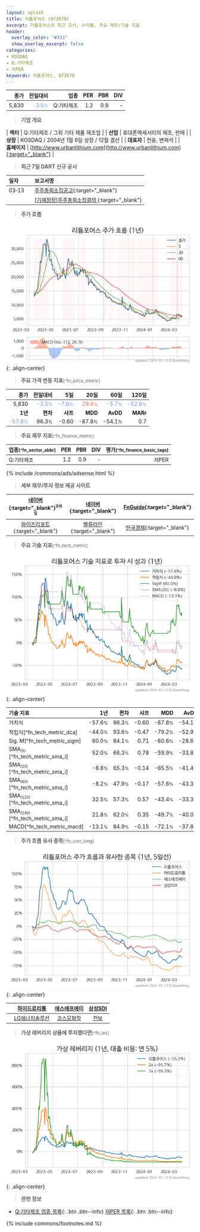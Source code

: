 ```yaml
---
layout: splash
title: 리튬포어스 (073570)
excerpt: 리튬포어스의 최근 공시, 수익률, 주요 재무/기술 지표
header:
  overlay_color: "#333"
  show_overlay_excerpt: false
categories:
- KOSDAQ
- Q:기타제조
- 저PER
keywords: 리튬포어스, 073570
---
```


| **종가** | **전일대비** | **업종** | **PER** | **PBR** | **DIV** |
| -------: | -----------: | -------: | ------: | ------: | ------: |
| 5,830 | <span style="color: cornflowerblue">-3.5<small>%</small></span> | Q:기타제조 | 1.2 | 0.9 | - |

<!-- more -->


> **기업 개요**<a id="company"></a>

| <span style="white-space:nowrap;">**섹터**</span> | Q:기타제조 / 그외 기타 제품 제조업 |
| <span style="white-space:nowrap;">**산업**</span> | 휴대폰액세서리의 제조, 판매 |
| <span style="white-space:nowrap;">**상장**</span> | KOSDAQ / 2004년 1월 6일 상장 / 12월 결산 |
| <span style="white-space:nowrap;">**대표자**</span> | 전웅, 변재석 |
| <span style="white-space:nowrap;">**홈페이지**</span> | [http://www.urbanlithium.com](http://www.urbanlithium.com){:target="_blank"} |


> **최근 7일 DART 신규 공시**<a id="dart"></a>

| **일자** |      | **보고서명** |
| :------- | :--- | :----------- |
| 03&#x2011;13 | | [주주총회소집공고](https://dart.fss.or.kr/dsaf001/main.do?rcpNo=20240313001669){:target="_blank"} |
|  | | [[기재정정]주주총회소집결의              ](https://dart.fss.or.kr/dsaf001/main.do?rcpNo=20240313902476){:target="_blank"} |


> **주가 흐름**<a id="price"></a>

![073570](/stock/images/073570.png){: .align-center}


> **주요 가격 변동 지표**<small>[^fn_price_metric]</small>

| **종가** | **전일대비** | **5일** | **20일** | **60일** | **120일** |
| -------: | -----------: | ------: | -------: | -------: | --------: |
| 5,830 | <span style="color: cornflowerblue">-3.5<small>%</small></span> | <span style="color: cornflowerblue">-7.6<small>%</small></span> | <span style="color: tomato">29.4<small>%</small></span> | <span style="color: cornflowerblue">-5.7<small>%</small></span> | <span style="color: cornflowerblue">-52.6<small>%</small></span> |
| **1년** | **편차** | **샤프** | **MDD** | **AvDD** | **MARr** |
| <span style="color: cornflowerblue">-57.6<small>%</small></span> | 96.3<small>%</small> | -0.60 | -87.8<small>%</small> | -54.1<small>%</small> | 0.7 |


> **주요 재무 지표**<small>[^fn_finance_metric]</small>

| **업종**<small>[^fn_sector_abbr]</small> | **PER** | **PBR** | **DIV** | **평가**<small>[^fn_finance_basic_tags]</small> |
| :--------------------------------------- | ------: | ------: | ------: | ----------------------------------------------: |
| Q:기타제조 | 1.2 | 0.9 | - | 저PER |



{% include /commons/ads/adsense.html %}

> **세부 재무/투자 정보 제공 사이트**

| [네이버](https://m.stock.naver.com/domestic/stock/073570/finance/summary){:target="_blank"}<sup><small>모바일</small></sup> | [네이버](https://finance.naver.com/item/coinfo.naver?code=073570){:target="_blank"} | [FnGuide](https://comp.fnguide.com/SVO2/ASP/SVD_Invest.asp?gicode=A073570&MenuYn=Y){:target="_blank"} |
| :---: | :---: | :---: |
| [와이즈리포트](https://comp.wisereport.co.kr/company/c1040001.aspx?cmp_cd=073570){:target="_blank"} | [밸류라인](https://www.valueline.co.kr/finance/summary/073570){:target="_blank"} | [한국경제](https://markets.hankyung.com/stock/073570/financial-summary){:target="_blank"} |


> **주요 기술 지표**<small>[^fn_tech_metric]</small>


![073570](/stock/images/073570_tech.png){: .align-center}

| **기술 지표** | **1년** | **편차** | **샤프** | **MDD** | **AvDD** |
| :------------ | ------: | -----------: | -------: | ------: | -------: |
| 거치식 | -57.6<small>%</small> | 96.3<small>%</small> | -0.60 | -87.8<small>%</small> | -54.1<small>%</small> |
| 적립식[^fn_tech_metric_dca] | -44.0<small>%</small> | 93.6<small>%</small> | -0.47 | -79.2<small>%</small> | -52.9<small>%</small> |
| Sig. M[^fn_tech_metric_sigm] | 60.0<small>%</small> | 84.1<small>%</small> | 0.71 | -60.6<small>%</small> | -28.6<small>%</small> |
| SMA<small><sub>(5)</sub></small>[^fn_tech_metric_sma_i] | 52.0<small>%</small> | 66.3<small>%</small> | 0.78 | -59.9<small>%</small> | -33.8<small>%</small> |
| SMA<small><sub>(20)</sub></small>[^fn_tech_metric_sma_i] | -8.8<small>%</small> | 65.3<small>%</small> | -0.14 | -65.5<small>%</small> | -41.4<small>%</small> |
| SMA<small><sub>(60)</sub></small>[^fn_tech_metric_sma_i] | -8.2<small>%</small> | 47.9<small>%</small> | -0.17 | -57.6<small>%</small> | -43.3<small>%</small> |
| SMA<small><sub>(120)</sub></small>[^fn_tech_metric_sma_i] | 32.5<small>%</small> | 57.3<small>%</small> | 0.57 | -43.4<small>%</small> | -33.3<small>%</small> |
| SMA<small><sub>(240)</sub></small>[^fn_tech_metric_sma_i] | 21.8<small>%</small> | 62.0<small>%</small> | 0.35 | -49.7<small>%</small> | -40.0<small>%</small> |
| MACD[^fn_tech_metric_macd] | -13.1<small>%</small> | 84.9<small>%</small> | -0.15 | -72.1<small>%</small> | -37.8<small>%</small> |


> **주가 흐름 유사 종목**<a id="corr"></a><small>[^fn_corr_long]</small>

![073570](/stock/images/073570_corr.png){: .align-center}

|       | [하이드로리튬](/101670/) | [에스에프에이](/056190/) | [삼성SDI](/006400/) |
| :---: | :------------------------------------: | :------------------------------------: | :------------------------------------: |
|       | [LG에너지솔루션](/373220/) | [코스모화학](/005420/) | [천보](/278280/) |


> **가상 레버리지 상품에 투자했다면**<a id="2x"></a><small>[^fn_lev]</small>

![073570](/stock/images/073570_2x.png){: .align-center}


> **관련 정보**

- [Q:기타제조 업종 목록](/stats/sector/kosdaq_업종_기타제조_종목/){: .btn .btn--info} [저PER 목록](/fn/fn_low_per/){: .btn .btn--info}

{% include commons/footnotes.md %}